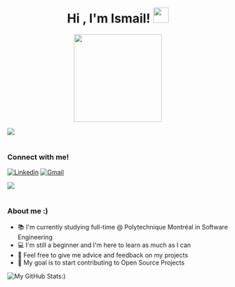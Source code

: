 <h1 align="center"><b>Hi , I'm Ismail! </b><img src="https://media.giphy.com/media/hvRJCLFzcasrR4ia7z/giphy.gif" width="35"></h1>

<div align="center">
  <img src='https://user-images.githubusercontent.com/5713670/87202985-820dcb80-c2b6-11ea-9f56-7ec461c497c3.gif' width='200"'>
</div>

<img src="https://user-images.githubusercontent.com/73097560/115834477-dbab4500-a447-11eb-908a-139a6edaec5c.gif"><br><br>
### Connect with me!
[![Linkedin](https://img.shields.io/badge/-LinkedIn-blue?style=flat&logo=Linkedin&logoColor=white)]((https://www.linkedin.com/in/ismail-aarab-25b2061b0/))
[![Gmail](https://img.shields.io/badge/-Gmail-c14438?style=flat&logo=Gmail&logoColor=white)](mailto:ismailaarabb@gmail.com)

<img src="https://user-images.githubusercontent.com/73097560/115834477-dbab4500-a447-11eb-908a-139a6edaec5c.gif"><br><br>
### About me :)
- :books: I'm currently studying full-time @ Polytechnique Montréal in Software Engineering 
- :computer: I'm still a beginner and I'm here to learn as much as I can
- :revolving_hearts: Feel free to give me advice and feedback on my projects 
- :star2: My goal is to start contributing to Open Source Projects

![My GitHub Stats:)](https://github-readme-stats.vercel.app/api?username=Isaaruwu&show_icons=true&theme=merko)

